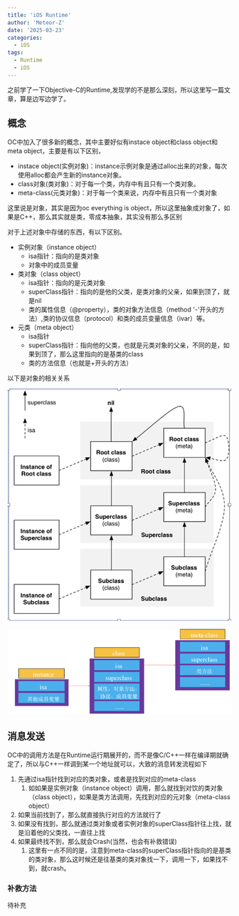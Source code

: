 ```yaml
---
title: 'iOS Runtime'
author: 'Meteor-Z'
date: '2025-03-23'
categories:
  - iOS
tags:
  - Runtime
  - iOS
---
```


之前学了一下Objective-C的Runtime,发现学的不是那么深刻，所以这里写一篇文章，算是边写边学了。

## 概念

OC中加入了很多新的概念，其中主要好似有instace object和class object和meta object，主要是有以下区别，

- instace object(实例对象)：instance示例对象是通过alloc出来的对象，每次使用alloc都会产生新的instance对象。
- class对象(类对象)：对于每一个类，内存中有且只有一个类对象。
- meta-class(元类对象)：对于每一个类来说，内存中有且只有一个类对象

这里说是对象，其实是因为oc everything is object，所以这里抽象成对象了，如果是C++，那么其实就是类，零成本抽象，其实没有那么多区别

对于上述对象中存储的东西，有以下区别。

- 实例对象（instance object）
  - isa指针：指向的是类对象
  - 对象中的成员变量
- 类对象（class object）
  - isa指针：指向的是元类对象
  - superClass指针：指向的是他的父类，是类对象的父亲，如果到顶了，就是nil
  - 类的属性信息（@property），类的对象方法信息（method '-'开头的方法）,类的协议信息（protocol）和类的成员变量信息（ivar）等。
- 元类（meta object）
  - isa指针
  - superClass指针：指向他的父类，也就是元类对象的父亲，不同的是，如果到顶了，那么这里指向的是基类的class
  - 类的方法信息（也就是+开头的方法）

以下是对象的相关关系

![OC-Runtime](images/OC-Runtime.png)

![OC对象的存储](images/OC对象的存储.png)

## 消息发送

OC中的调用方法是在Runtime运行期展开的，而不是像C/C++一样在编译期就确定了，所以与C++一样调到某一个地址就可以，大致的消息转发流程如下

1. 先通过isa指针找到对应的类对象，或者是找到对应的meta-class
   1. 如如果是实例对象（instance object）调用，那么就找到对饮的类对象（class object），如果是类方法调用，先找到对应的元对象（meta-class object）
2. 如果当前找到了，那么就直接执行对应的方法就行了
3. 如果没有找到，那么就通过类对象或者实例对象的superClass指针往上找，就是沿着他的父类找，一直往上找
4. 如果最终找不到，那么就会Crash(当然，也会有补救错误)
   1. 这里有一点不同的是，注意到meta-class的superClass指针指向的是基类的类对象，那么这时候还是往基类的类对象找一下，调用一下，如果找不到，就crash。

### 补救方法

待补充
